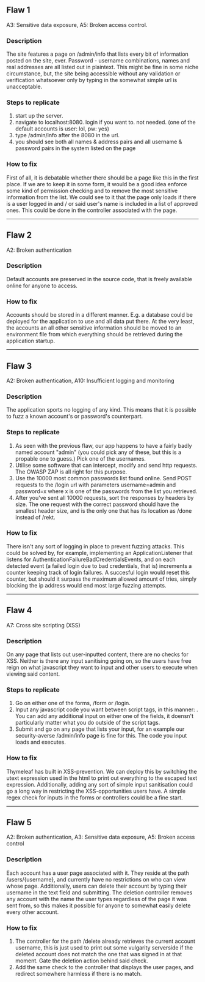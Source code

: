 
## Flaw 1


A3: Sensitive data exposure, A5: Broken access control.

### Description

The site features a page on /admin/info that lists every bit of information posted on the site, ever. Password - username combinations, names and real addresses are all listed out in plaintext. This might be fine in some niche circumstance, but, the site being accessible without any validation or verification whatsoever only by typing in the somewhat simple url is unacceptable. 

### Steps to replicate

1. start up the server.
2. navigate to localhost:8080. login if you want to. not needed. (one of the default accounts is user: lol, pw: yes)
3. type /admin/info after the 8080 in the url.
4. you should see both all names & address pairs and all username & password pairs in the system listed on the page

### How to fix

First of all, it is debatable whether there should be a page like this in the first place. If we are to keep it in some form, it would be a good idea enforce some kind of permission checking and to remove the most sensitive information from the list. We could see to it that the page only loads if there is a user logged in and / or said user's name is included in a list of approved ones. This could be done in the controller associated with the page. 
___



## Flaw 2


A2: Broken authentication

### Description

Default accounts are preserved in the source code, that is freely available online for anyone to access.

### How to fix

Accounts should be stored in a different manner. E.g. a database could be deployed for the application to use and all data put there. At the very least, the accounts an all other sensitive information should be moved to an environment file from which everything should be retrieved during the application startup.
___



## Flaw 3


A2: Broken authentication, A10: Insufficient logging and monitoring

### Description

The application sports no logging of any kind. This means that it is possible to fuzz a known account's or password's counterpart.


### Steps to replicate

1. As seen with the previous flaw, our app happens to have a fairly badly named account "admin" (you could pick any of these, but this is a propable one to guess.) Pick one of the usernames.
2. Utilise some software that can intercept, modify and send http requests. The OWASP ZAP is all right for this purpose.
3. Use the 10000 most common passwords list found online. Send POST requests to the /login url with parameters username=admin and password=x where x is one of the passwords from the list you retrieved.
4. After you've sent all 10000 requests, sort the responses by headers by size. The one request with the correct password should have the smallest header size, and is the only one that has its location as /done instead of /rekt. 


### How to fix

There isn't any sort of logging in place to prevent fuzzing attacks. This could be solved by, for example, implementing an ApplicationListener that listens for AuthenticationFailureBadCredentialsEvents, and on each detected event (a failed login due to bad credentials, that is) increments a counter keeping track of login failures. A succesful login would reset this counter, but should it surpass the maximum allowed amount of tries, simply blocking the ip address would end most large fuzzing attempts.
___


## Flaw 4


A7: Cross site scripting (XSS)

### Description

On any page that lists out user-inputted content, there are no checks for XSS. Neither is there any input sanitising going on, so the users have free reign on what javascript they want to input and other users to execute when viewing said content.

### Steps to replicate

1. Go on either one of the forms, /form or /login.
2. Input any javascript code you want between script tags, in this manner: <script> document.alert("hacked xd"); </script>. You can add any additional input on either one of the fields, it doensn't particularly matter what you do outside of the script tags.
3. Submit and go on any page that lists your input, for an example our security-averse /admin/info page is fine for this. The code you input loads and executes. 

### How to fix

Thymeleaf has built in XSS-prevention. We can deploy this by switching the utext expression used in the html to print out everything to the escaped text expression. Additionally, adding any sort of simple input sanitisation could go a long way in restricting the XSS-opportunities users have. A simple regex check for inputs in the forms or controllers could be a fine start.
___


## Flaw 5


A2: Broken authentication, A3: Sensitive data exposure, A5: Broken access control

### Description


Each account has a user page associated with it. They reside at the path /users/{username}, and currently have no restrictions on who can view whose page. Additionally, users can delete their account by typing their username in the text field and submitting. The deletion controller removes any account with the name the user types regardless of the page it was sent from, so this makes it possible for anyone to somewhat easily delete every other account.

### How to fix

1. The controller for the path /delete already retrieves the current account username, this is just used to print out some vulgarity serverside if the deleted account does not match the one that was signed in at that moment. Gate the deletion action behind said check.
2. Add the same check to the controller that displays the user pages, and redirect somewhere harmless if there is no match.

